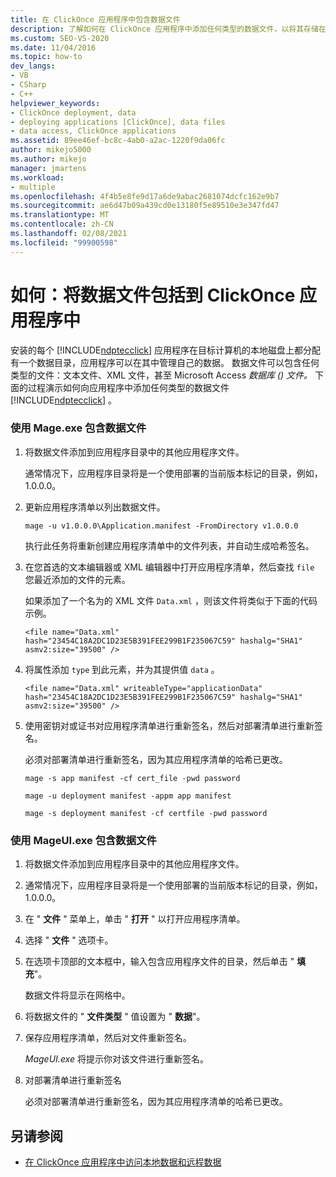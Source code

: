 ```yaml
---
title: 在 ClickOnce 应用程序中包含数据文件
description: 了解如何在 ClickOnce 应用程序中添加任何类型的数据文件，以将其存储在目标计算机本地磁盘上的数据目录中。
ms.custom: SEO-VS-2020
ms.date: 11/04/2016
ms.topic: how-to
dev_langs:
- VB
- CSharp
- C++
helpviewer_keywords:
- ClickOnce deployment, data
- deploying applications [ClickOnce], data files
- data access, ClickOnce applications
ms.assetid: 89ee46ef-bc8c-4ab0-a2ac-1220f9da06fc
author: mikejo5000
ms.author: mikejo
manager: jmartens
ms.workload:
- multiple
ms.openlocfilehash: 4f4b5e8fe9d17a6de9abac2681074dcfc162e9b7
ms.sourcegitcommit: ae6d47b09a439cd0e13180f5e89510e3e347fd47
ms.translationtype: MT
ms.contentlocale: zh-CN
ms.lasthandoff: 02/08/2021
ms.locfileid: "99900598"
---
```

# <a name="how-to-include-a-data-file-in-a-clickonce-application"></a>如何：将数据文件包括到 ClickOnce 应用程序中
安装的每个 [!INCLUDE[ndptecclick](../deployment/includes/ndptecclick_md.md)] 应用程序在目标计算机的本地磁盘上都分配有一个数据目录，应用程序可以在其中管理自己的数据。 数据文件可以包含任何类型的文件：文本文件、XML 文件，甚至 Microsoft Access *数据库 () 文件。* 下面的过程演示如何向应用程序中添加任何类型的数据文件 [!INCLUDE[ndptecclick](../deployment/includes/ndptecclick_md.md)] 。

### <a name="to-include-a-data-file-by-using-mageexe"></a>使用 Mage.exe 包含数据文件

1. 将数据文件添加到应用程序目录中的其他应用程序文件。

    通常情况下，应用程序目录将是一个使用部署的当前版本标记的目录，例如，1.0.0.0。

2. 更新应用程序清单以列出数据文件。

    `mage -u v1.0.0.0\Application.manifest -FromDirectory v1.0.0.0`

    执行此任务将重新创建应用程序清单中的文件列表，并自动生成哈希签名。

3. 在您首选的文本编辑器或 XML 编辑器中打开应用程序清单，然后查找 `file` 您最近添加的文件的元素。

    如果添加了一个名为的 XML 文件 `Data.xml` ，则该文件将类似于下面的代码示例。

   `<file name="Data.xml" hash="23454C18A2DC1D23E5B391FEE299B1F235067C59" hashalg="SHA1" asmv2:size="39500" />`

4. 将属性添加 `type` 到此元素，并为其提供值 `data` 。

   `<file name="Data.xml" writeableType="applicationData" hash="23454C18A2DC1D23E5B391FEE299B1F235067C59" hashalg="SHA1" asmv2:size="39500" />`

5. 使用密钥对或证书对应用程序清单进行重新签名，然后对部署清单进行重新签名。

    必须对部署清单进行重新签名，因为其应用程序清单的哈希已更改。

    `mage -s app manifest -cf cert_file -pwd password`

    `mage -u deployment manifest -appm app manifest`

    `mage -s deployment manifest -cf certfile -pwd password`

### <a name="to-include-a-data-file-by-using-mageuiexe"></a>使用 MageUI.exe 包含数据文件

1. 将数据文件添加到应用程序目录中的其他应用程序文件。

2. 通常情况下，应用程序目录将是一个使用部署的当前版本标记的目录，例如，1.0.0.0。

3. 在 " **文件** " 菜单上，单击 " **打开** " 以打开应用程序清单。

4. 选择 " **文件** " 选项卡。

5. 在选项卡顶部的文本框中，输入包含应用程序文件的目录，然后单击 " **填充**"。

     数据文件将显示在网格中。

6. 将数据文件的 " **文件类型** " 值设置为 " **数据**"。

7. 保存应用程序清单，然后对文件重新签名。

     *MageUI.exe* 将提示你对该文件进行重新签名。

8. 对部署清单进行重新签名

     必须对部署清单进行重新签名，因为其应用程序清单的哈希已更改。

## <a name="see-also"></a>另请参阅
- [在 ClickOnce 应用程序中访问本地数据和远程数据](../deployment/accessing-local-and-remote-data-in-clickonce-applications.md)